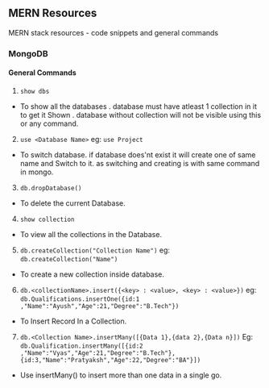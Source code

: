 ## MERN Resources
MERN stack resources - code snippets and general commands

### MongoDB

#### General Commands

1. `show dbs`
- To show all the databases . database must have atleast 1 collection in it to get it Shown . database without collection will not be visible using this or any command.


2. `use <Database Name>` eg: `use Project`
- To switch database. if database does'nt exist it will create one of same name and Switch to it. as switching and creating is with same command in mongo.


3. `db.dropDatabase()`
- To delete the current Database.


4. `show collection`
- To view all the collections in the Database.


5. `db.createCollection("Collection Name")` eg: `db.createCollection("Name")`
- To create a new collection inside database.


6. `db.<collectionName>.insert({<key> : <value>, <key> : <value>})`  eg: `db.Qualifications.insertOne({id:1 ,"Name":"Ayush","Age":21,"Degree":"B.Tech"})`
- To Insert Record In a Collection.


7. `db.<Collection Name>.insertMany([{Data 1},{data 2},{Data n}])`
Eg: `db.Qualification.insertMany([{id:2 ,"Name":"Vyas","Age":21,"Degree":"B.Tech"},{id:3,"Name":"Pratyaksh","Age":22,"Degree":"BA"}])`
- Use insertMany() to insert more than one data in a single go.
 
